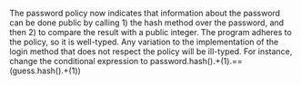  The password policy now indicates that information about the password can be done public by calling 1) the hash method over the password,
     and then 2) to compare the result with a public integer. The program adheres to the policy, so it is well-typed.
     Any variation to the implementation of the login method that does not respect the policy will be ill-typed.
    For instance, change the conditional expression to password.hash().+(1).==(guess.hash().+(1))